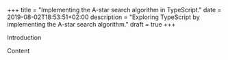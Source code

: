 +++
title = "Implementing the A-star search algorithm in TypeScript."
date = 2019-08-02T18:53:51+02:00
description = "Exploring TypeScript by implementing the A-star search algorithm."
draft = true
+++

Introduction

<!--more-->

Content

